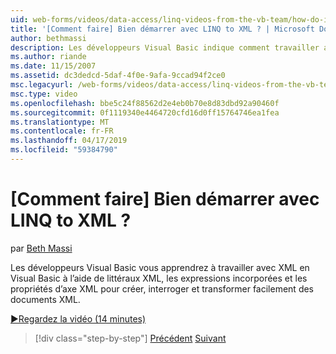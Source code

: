 ```yaml
---
uid: web-forms/videos/data-access/linq-videos-from-the-vb-team/how-do-i-get-started-with-linq-to-xml
title: '[Comment faire] Bien démarrer avec LINQ to XML ? | Microsoft Docs'
author: bethmassi
description: Les développeurs Visual Basic indique comment travailler avec XML en Visual Basic à l’aide de littéraux XML, les expressions incorporées et les propriétés d’axe XML pour créer, interroger et...
ms.author: riande
ms.date: 11/15/2007
ms.assetid: dc3dedcd-5daf-4f0e-9afa-9ccad94f2ce0
msc.legacyurl: /web-forms/videos/data-access/linq-videos-from-the-vb-team/how-do-i-get-started-with-linq-to-xml
msc.type: video
ms.openlocfilehash: bbe5c24f88562d2e4eb0b70e8d83dbd92a90460f
ms.sourcegitcommit: 0f1119340e4464720cfd16d0ff15764746ea1fea
ms.translationtype: MT
ms.contentlocale: fr-FR
ms.lasthandoff: 04/17/2019
ms.locfileid: "59384790"
---
```

# <a name="how-do-i-get-started-with-linq-to-xml"></a>[Comment faire] Bien démarrer avec LINQ to XML ?

par [Beth Massi](https://github.com/bethmassi)

Les développeurs Visual Basic vous apprendrez à travailler avec XML en Visual Basic à l’aide de littéraux XML, les expressions incorporées et les propriétés d’axe XML pour créer, interroger et transformer facilement des documents XML.

[&#9654;Regardez la vidéo (14 minutes)](https://channel9.msdn.com/Blogs/ASP-NET-Site-Videos/how-do-i-get-started-with-linq-to-xml)

> [!div class="step-by-step"]
> [Précédent](how-do-i-upgrade-visual-basic-projects-to-enable-linq.md)
> [Suivant](how-do-i-enable-xml-intellisense-and-use-xml-namespaces.md)
